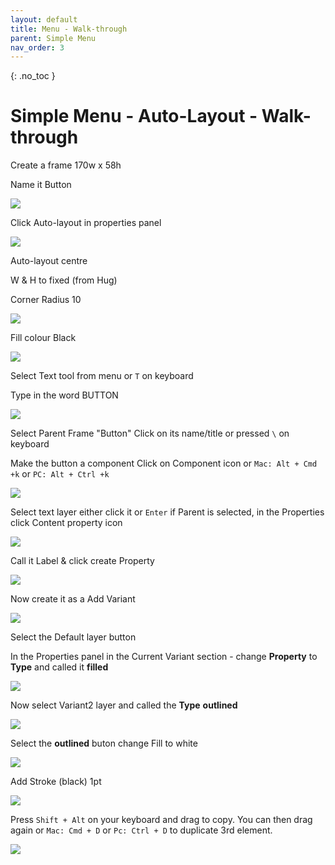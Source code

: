 ```yaml
---
layout: default
title: Menu - Walk-through
parent: Simple Menu
nav_order: 3
---
```


{: .no_toc }

# Simple Menu - Auto-Layout - Walk-through

Create a frame 170w x 58h 

Name it Button

![](../images/img_menu_AL/menu_AL_1.png)

Click Auto-layout in properties panel

![](../images/img_menu_AL/menu_AL_2.png)

Auto-layout centre

W & H to fixed (from Hug)

Corner Radius 10

![](../images/img_menu_AL/menu_AL_3.png)

Fill colour Black

![](../images/img_menu_AL/menu_AL_5.png)

Select Text tool from menu or `T` on keyboard

Type in the word BUTTON


![](../images/img_menu_AL/menu_AL_6.png)

Select Parent Frame "Button" Click on its name/title or pressed `\` on keyboard

Make the button a component Click on Component icon or `Mac: Alt + Cmd +k` or `PC: Alt + Ctrl +k`

![](../images/img_menu_AL/comp_icon.png)

Select text layer either click it or `Enter` if Parent is selected, in the Properties click Content property icon

![](../images/img_menu_AL/prop_icon.png)

Call it Label & click create Property

![](../images/img_menu_AL/make_prop.png)

Now create it as a Add Variant

![](../images/img_menu_AL/menu_AL_9.png)

Select the Default layer button

In the Properties panel in the Current Variant section - change **Property** to **Type** and called it **filled**

![](../images/img_menu_AL/menu_AL_10.png)

Now select Variant2 layer and called the **Type** **outlined**

![](../images/img_menu_AL/menu_AL_11.png)

Select the **outlined** buton change Fill to white

![](../images/img_menu_AL/menu_AL_13.png)

Add Stroke (black) 1pt

![](../images/img_menu_AL/menu_AL_14.png)

Press `Shift + Alt` on your keyboard and drag to copy. You can then drag again or `Mac: Cmd + D`  or `Pc: Ctrl + D` to duplicate 3rd element.

![](../images/img_menu_AL/drag_drop.gif)

